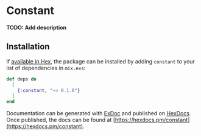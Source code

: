 # Constant

**TODO: Add description**

## Installation

If [available in Hex](https://hex.pm/docs/publish), the package can be installed
by adding `constant` to your list of dependencies in `mix.exs`:

```elixir
def deps do
  [
    {:constant, "~> 0.1.0"}
  ]
end
```

Documentation can be generated with [ExDoc](https://github.com/elixir-lang/ex_doc)
and published on [HexDocs](https://hexdocs.pm). Once published, the docs can
be found at [https://hexdocs.pm/constant](https://hexdocs.pm/constant).

